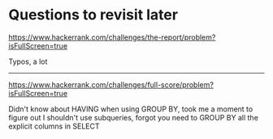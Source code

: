 # Questions to revisit later

https://www.hackerrank.com/challenges/the-report/problem?isFullScreen=true

Typos, a lot

-----------------

https://www.hackerrank.com/challenges/full-score/problem?isFullScreen=true

Didn't know about HAVING when using GROUP BY, took me a moment to figure out I shouldn't use subqueries, forgot you need to GROUP BY all the explicit columns in SELECT
